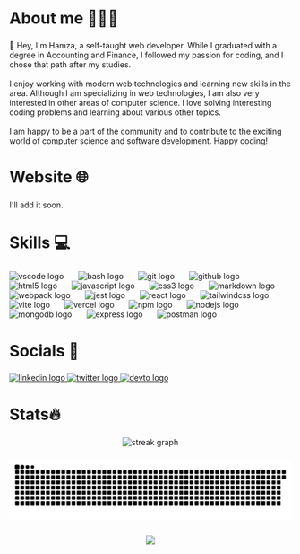 <h1 align="left">About me 👨🏻‍💻</h1>

###

<p align="left">👋 Hey, I'm Hamza, a self-taught web developer. While I graduated with a degree in Accounting and Finance, I followed my passion for coding, and I chose that path after my studies. <br><br>I enjoy working with modern web technologies and learning new skills in the area. Although I am specializing in web technologies, I am also very interested in other areas of computer science. I love solving interesting coding problems and learning about various other topics. <br><br>I am happy to be a part of the community and to contribute to the exciting world of computer science and software development. Happy coding!</p>

###

<h1 align="left">Website 🌐</h1>

###

<p align="left">I'll add it soon.</p>

###

<h1 align="left">Skills 💻</h1>

###

<div align="left">
  <img src="https://skillicons.dev/icons?i=vscode" height="55" alt="vscode logo"  />
  <img width="18" />
  <img src="https://skillicons.dev/icons?i=bash" height="55" alt="bash logo"  />
  <img width="18" />
  <img src="https://skillicons.dev/icons?i=git" height="55" alt="git logo"  />
  <img width="18" />
  <img src="https://skillicons.dev/icons?i=github" height="55" alt="github logo"  />
  <img width="18" />
  <img src="https://skillicons.dev/icons?i=html" height="55" alt="html5 logo"  />
  <img width="18" />
  <img src="https://skillicons.dev/icons?i=js" height="55" alt="javascript logo"  />
  <img width="18" />
  <img src="https://skillicons.dev/icons?i=css" height="55" alt="css3 logo"  />
  <img width="18" />
  <img src="https://skillicons.dev/icons?i=md" height="55" alt="markdown logo"  />
  <img width="18" />
  <img src="https://skillicons.dev/icons?i=webpack" height="55" alt="webpack logo"  />
  <img width="18" />
  <img src="https://skillicons.dev/icons?i=jest" height="55" alt="jest logo"  />
  <img width="18" />
  <img src="https://skillicons.dev/icons?i=react" height="55" alt="react logo"  />
  <img width="18" />
  <img src="https://skillicons.dev/icons?i=tailwind" height="55" alt="tailwindcss logo"  />
  <img width="18" />
  <img src="https://skillicons.dev/icons?i=vite" height="55" alt="vite logo"  />
  <img width="18" />
  <img src="https://skillicons.dev/icons?i=vercel" height="55" alt="vercel logo"  />
  <img width="18" />
  <img src="https://cdn.jsdelivr.net/gh/devicons/devicon/icons/npm/npm-original-wordmark.svg" height="55" alt="npm logo"  />
  <img width="18" />
  <img src="https://skillicons.dev/icons?i=nodejs" height="55" alt="nodejs logo"  />
  <img width="18" />
  <img src="https://skillicons.dev/icons?i=mongodb" height="55" alt="mongodb logo"  />
  <img width="18" />
  <img src="https://skillicons.dev/icons?i=express" height="55" alt="express logo"  />
  <img width="18" />
  <img src="https://skillicons.dev/icons?i=postman" height="55" alt="postman logo"  />
</div>

###

<h1 align="left">Socials 📱</h1>

###

<div align="left">
  <a href="https://github.com/Haminimi" target="_blank">
    <img src="https://img.shields.io/static/v1?message=LinkedIn&logo=linkedin&label=&color=0077B5&logoColor=white&labelColor=&style=for-the-badge" height="40" alt="linkedin logo"  />
  </a>
  <a href="https://github.com/Haminimi" target="_blank">
    <img src="https://img.shields.io/static/v1?message=Twitter&logo=twitter&label=&color=1DA1F2&logoColor=white&labelColor=&style=for-the-badge" height="40" alt="twitter logo"  />
  </a>
  <a href="https://dev.to/haminimi" target="_blank">
    <img src="https://img.shields.io/static/v1?message=dev.to&logo=dev.to&label=&color=0A0A0A&logoColor=white&labelColor=&style=for-the-badge" height="40" alt="devto logo"  />
  </a>
</div>

###

<h1 align="left">Stats🔥</h1>

###

<div align="center">
  <img src="https://streak-stats.demolab.com?user=Haminimi&locale=en&mode=daily&theme=github_dark&hide_border=false&border_radius=5&order=3" height="150" alt="streak graph"  />
</div>

###

<img src="https://raw.githubusercontent.com/Haminimi/Haminimi/output/snake.svg" alt="Snake animation" />

###

<div align="center">
  <img height="200" src="https://media.giphy.com/media/v1.Y2lkPTc5MGI3NjExY2V3OG1rNmRsaGQyMTJ4NmlnZjR6bHQzbjg2NXM4bTNlZm93dmJzbCZlcD12MV9pbnRlcm5hbF9naWZfYnlfaWQmY3Q9cw/ln7z2eWriiQAllfVcn/giphy.gif"  />
</div>

###
